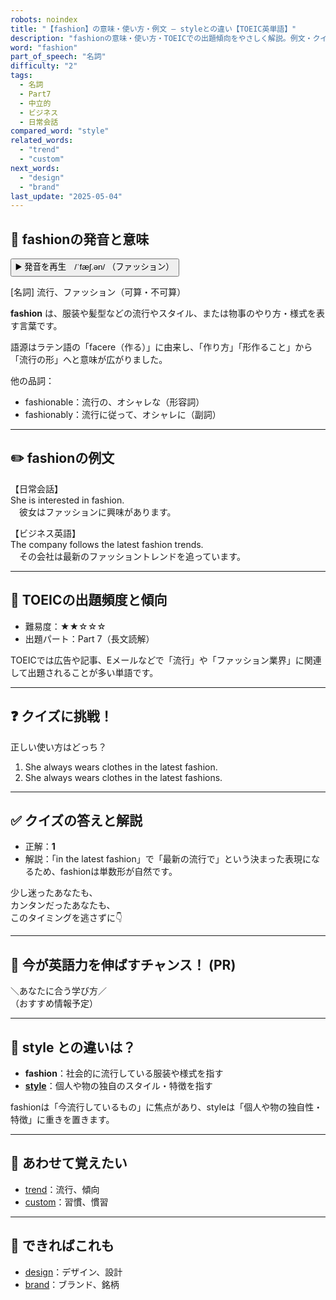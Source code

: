 ```yaml
---
robots: noindex
title: "【fashion】の意味・使い方・例文 ― styleとの違い【TOEIC英単語】"
description: "fashionの意味・使い方・TOEICでの出題傾向をやさしく解説。例文・クイズ付きでstyleとの違いもわかりやすく学べます。"
word: "fashion"
part_of_speech: "名詞"
difficulty: "2"
tags:
  - 名詞
  - Part7
  - 中立的
  - ビジネス
  - 日常会話
compared_word: "style"
related_words:
  - "trend"
  - "custom"
next_words:
  - "design"
  - "brand"
last_update: "2025-05-04"
---
```


## 🔰 fashionの発音と意味

<button class="play-audio" onclick="playTTS('fashion')">
  <span class="play-audio-main">
    ▶️ 発音を再生　/ˈfæʃ.ən/
  </span>
  <span class="play-audio-sub">
    （ファッション）
  </span>
</button>

[名詞] 流行、ファッション（可算・不可算）

**fashion** は、服装や髪型などの流行やスタイル、または物事のやり方・様式を表す言葉です。

語源はラテン語の「facere（作る）」に由来し、「作り方」「形作ること」から「流行の形」へと意味が広がりました。

他の品詞：  
- fashionable：流行の、オシャレな（形容詞）
- fashionably：流行に従って、オシャレに（副詞）

---

## ✏️ fashionの例文

【日常会話】  
She is interested in fashion.  
　彼女はファッションに興味があります。

【ビジネス英語】  
The company follows the latest fashion trends.  
　その会社は最新のファッショントレンドを追っています。

---

## 🎯 TOEICの出題頻度と傾向

- 難易度：★★☆☆☆
- 出題パート：Part 7（長文読解）

TOEICでは広告や記事、Eメールなどで「流行」や「ファッション業界」に関連して出題されることが多い単語です。

---

## ❓ クイズに挑戦！

正しい使い方はどっち？

1. She always wears clothes in the latest fashion.  
2. She always wears clothes in the latest fashions.

---

## ✅ クイズの答えと解説

- 正解：**1**
- 解説：「in the latest fashion」で「最新の流行で」という決まった表現になるため、fashionは単数形が自然です。

少し迷ったあなたも、  
カンタンだったあなたも、  
このタイミングを逃さずに👇️

---

## 🚀 今が英語力を伸ばすチャンス！ (PR)

<div class="info-center">
＼あなたに合う学び方／<br>  
（おすすめ情報予定）
</div>

---

## 🤔  style との違いは？

- **fashion**：社会的に流行している服装や様式を指す
- **[style](/word/style/)**：個人や物の独自のスタイル・特徴を指す

fashionは「今流行しているもの」に焦点があり、styleは「個人や物の独自性・特徴」に重きを置きます。

---

## 🧩 あわせて覚えたい

- [trend](/word/trend/)：流行、傾向
- [custom](/word/custom/)：習慣、慣習

---

## 📖 できればこれも

- [design](/word/design/)：デザイン、設計
- [brand](/word/brand/)：ブランド、銘柄

<!-- cvid: aid09_bid03 -->
